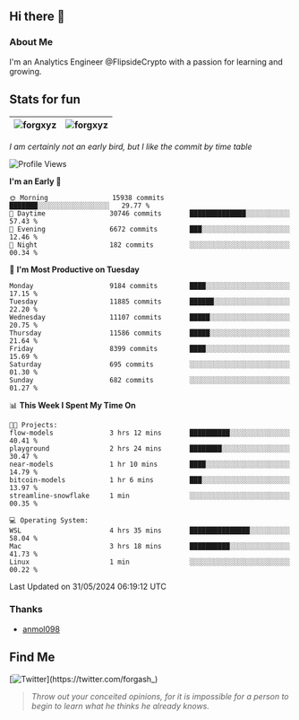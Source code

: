 ## Hi there 👋

### About Me

I'm an Analytics Engineer @FlipsideCrypto with a passion for learning and growing.
  
## Stats for fun

| <img align="center" src="https://github-readme-streak-stats.herokuapp.com/?user=forgxyz&theme=tokyonight" alt="forgxyz" /> | <img align="center" src="https://github-readme-stats.vercel.app/api?username=forgxyz&theme=tokyonight&show_icons=true" alt="forgxyz" /> |
| ------------- |------------- |

*I am certainly not an early bird, but I like the commit by time table*  

<!--START_SECTION:waka-->
![Profile Views](http://img.shields.io/badge/Profile%20Views-0-blue)

**I'm an Early 🐤** 

```text
🌞 Morning                15938 commits       ███████░░░░░░░░░░░░░░░░░░   29.77 % 
🌆 Daytime                30746 commits       ██████████████░░░░░░░░░░░   57.43 % 
🌃 Evening                6672 commits        ███░░░░░░░░░░░░░░░░░░░░░░   12.46 % 
🌙 Night                  182 commits         ░░░░░░░░░░░░░░░░░░░░░░░░░   00.34 % 
```
📅 **I'm Most Productive on Tuesday** 

```text
Monday                   9184 commits        ████░░░░░░░░░░░░░░░░░░░░░   17.15 % 
Tuesday                  11885 commits       ██████░░░░░░░░░░░░░░░░░░░   22.20 % 
Wednesday                11107 commits       █████░░░░░░░░░░░░░░░░░░░░   20.75 % 
Thursday                 11586 commits       █████░░░░░░░░░░░░░░░░░░░░   21.64 % 
Friday                   8399 commits        ████░░░░░░░░░░░░░░░░░░░░░   15.69 % 
Saturday                 695 commits         ░░░░░░░░░░░░░░░░░░░░░░░░░   01.30 % 
Sunday                   682 commits         ░░░░░░░░░░░░░░░░░░░░░░░░░   01.27 % 
```


📊 **This Week I Spent My Time On** 

```text
🐱‍💻 Projects: 
flow-models              3 hrs 12 mins       ██████████░░░░░░░░░░░░░░░   40.41 % 
playground               2 hrs 24 mins       ████████░░░░░░░░░░░░░░░░░   30.47 % 
near-models              1 hr 10 mins        ████░░░░░░░░░░░░░░░░░░░░░   14.79 % 
bitcoin-models           1 hr 6 mins         ███░░░░░░░░░░░░░░░░░░░░░░   13.97 % 
streamline-snowflake     1 min               ░░░░░░░░░░░░░░░░░░░░░░░░░   00.35 % 

💻 Operating System: 
WSL                      4 hrs 35 mins       ███████████████░░░░░░░░░░   58.04 % 
Mac                      3 hrs 18 mins       ██████████░░░░░░░░░░░░░░░   41.73 % 
Linux                    1 min               ░░░░░░░░░░░░░░░░░░░░░░░░░   00.22 % 
```


 Last Updated on 31/05/2024 06:19:12 UTC
<!--END_SECTION:waka-->

### Thanks
 - [anmol098](https://github.com/anmol098/waka-readme-stats/)
  
## Find Me
[![Twitter](https://img.shields.io/twitter/url/https/twitter.com/forgash_.svg?style=social&label=Follow%20%40forgash_)](https://twitter.com/forgash_)


> *Throw out your conceited opinions, for it is impossible for a person to begin to learn what he thinks he already knows.* 
